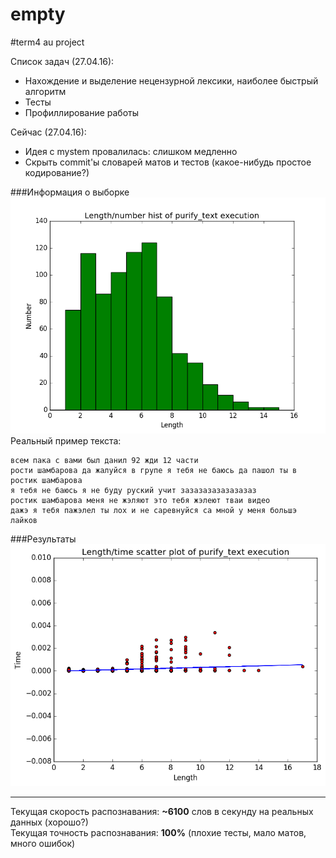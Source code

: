 empty
=======
#term4 au project

Список задач (27.04.16):

* Нахождение и выделение нецензурной лексики, наиболее быстрый алгоритм
* Тесты
* Профиллирование работы

Сейчас (27.04.16):

* Идея с mystem провалилась: слишком медленно
* Скрыть commit'ы словарей матов и тестов (какое-нибудь простое кодирование?)

###Информация о выборке
![Граффик](src/test/resources/plots/length_number_plot.png "Граффик") <br />
Реальный пример текста:
```
всем пака с вами был данил 92 жди 12 части
рости шамбарова да жалуйся в групе я тебя не баюсь да пашол ты в ростик шамбарова
я тебя не баюсь я не буду руский учит зазазазазазазазаз
ростик шамбарова меня не жэляют это тебя жэлеют тваи видео
дажэ я тебя пажэлел ты лох и не саревнуйся са мной у меня большэ лайков
```

###Результаты
![Граффик](src/test/resources/plots/length_time_plot.png "Граффик") <br />


***

Текущая скорость распознавания: **~6100** слов в секунду на реальных данных (хорошо?) <br />
Текущая точность распознавания: **100%** (плохие тесты, мало матов, много ошибок)





